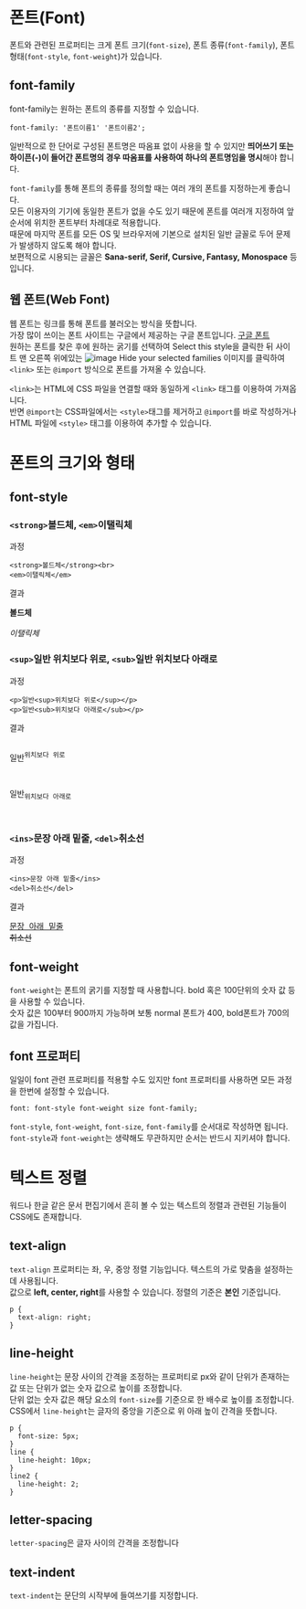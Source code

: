 # 폰트(Font)

폰트와 관련된 프로퍼티는 크게 폰트 크기(`font-size`), 폰트 종류(`font-family`), 폰트 형태(`font-style`, `font-weight`)가 있습니다.

## font-family

font-family는 원하는 폰트의 종류를 지정할 수 있습니다.

```
font-family: '폰트이름1' '폰트이름2';
```

일반적으로 한 단어로 구성된 폰트명은 따옴표 없이 사용을 할 수 있지만 **띄어쓰기 또는 하이픈(-)이 들어간 폰트명의 경우 따옴표를 사용하여 하나의 폰트명임을 명시**해야 합니다.

`font-family`를 통해 폰트의 종류를 정의할 때는 여러 개의 폰트를 지정하는게 좋습니다.<br>
모든 이용자의 기기에 동일한 폰트가 없을 수도 있기 때문에 폰트를 여러개 지정하여 앞 순서에 위치한 폰트부터 차례대로 적용합니다.<br>
때문에 마지막 폰트를 모든 OS 및 브라우저에 기본으로 설치된 일반 글꼴로 두어 문제가 발생하지 않도록 해야 합니다.<br>
보편적으로 시용되는 글꼴은 **Sana-serif, Serif, Cursive, Fantasy, Monospace** 등입니다.

## 웹 폰트(Web Font)

웹 폰트는 링크를 통해 폰트를 불러오는 방식을 뜻합니다.<br>
가장 많이 쓰이는 폰트 사이트는 구글에서 제공하는 구글 폰트입니다. [구글 폰트](https://fonts.google.com/)<br>
원하는 폰트를 찾은 후에 원하는 굵기를 선택하여 Select this style을 클릭한 뒤 사이트 맨 오른쪽 위에있는 ![image](https://user-images.githubusercontent.com/57892556/147409692-76e69541-25a9-4295-ad16-0acc80b5635f.png) Hide your selected families 이미지를 클릭하여 `<link>` 또는 `@import` 방식으로 폰트를 가져올 수 있습니다.

`<link>`는 HTML에 CSS 파일을 연결할 때와 동일하게 `<link>` 태그를 이용하여 가져옵니다.<br>
반면 `@import`는 CSS파일에서는 `<style>`태그를 제거하고 `@import`를 바로 작성하거나 HTML 파일에 `<style>` 태그를 이용하여 추가할 수 있습니다.

# 폰트의 크기와 형태

## font-style

### `<strong>`볼드체, `<em>`이탤릭체

과정
```
<strong>볼드체</strong><br>
<em>이탤릭체</em>
```

결과
<pre>
<strong>볼드체</strong><br>
<em>이탤릭체</em>
</pre>

### `<sup>`일반 위치보다 위로, `<sub>`일반 위치보다 아래로

과정
```
<p>일반<sup>위치보다 위로</sup></p>
<p>일반<sub>위치보다 아래로</sub></p>
```

결과
<pre>
<p>일반<sup>위치보다 위로</sup></p>
<p>일반<sub>위치보다 아래로</sub></p>
</pre>

### `<ins>`문장 아래 밑줄, `<del>`취소선

과정
```
<ins>문장 아래 밑줄</ins>
<del>취소선</del>
```

결과
<pre>
<ins>문장 아래 밑줄</ins>
<del>취소선</del>
</pre>

## font-weight

`font-weight`는 폰트의 굵기를 지정할 때 사용합니다. bold 혹은 100단위의 숫자 값 등을 사용할 수 있습니다.<br>
숫자 값은 100부터 900까지 가능하며 보통 normal 폰트가 400, bold폰트가 700의 값을 가집니다.

## font 프로퍼티

일일이 font 관련 프로퍼티를 적용할 수도 있지만 font 프로퍼티를 사용하면 모든 과정을 한번에 설정할 수 있습니다.

```
font: font-style font-weight size font-family;
```

`font-style`, `font-weight`, `font-size`, `font-family`를 순서대로 작성하면 됩니다.<br>
`font-style`과 `font-weight`는 생략해도 무관하지만 순서는 반드시 지키셔야 합니다.

# 텍스트 정렬

워드나 한글 같은 문서 편집기에서 흔히 볼 수 있는 텍스트의 정렬과 관련된 기능들이 CSS에도 존재합니다.

## text-align

`text-align` 프로퍼티는 좌, 우, 중앙 정렬 기능입니다. 텍스트의 가로 맞춤을 설정하는데 사용됩니다.<br>
값으로 **left, center, right**를 사용할 수 있습니다. 정렬의 기준은 **본인** 기준입니다.<br>

```
p {
  text-align: right;
}
```

## line-height

`line-height`는 문장 사이의 간격을 조정하는 프로퍼티로 px와 같이 단위가 존재하는 값 또는 단위가 없는 숫자 값으로 높이를 조정합니다.<br>
단위 없는 숫자 값은 해당 요소의 `font-size`를 기준으로 한 배수로 높이를 조정합니다.<br>
CSS에서 `line-height`는 글자의 중앙을 기준으로 위 아래 높이 간격을 뜻합니다.

```
p {
  font-size: 5px;
}
line {
  line-height: 10px;
}
line2 {
  line-height: 2;
}
```

## letter-spacing

`letter-spacing`은 글자 사이의 간격을 조정합니다<br>

## text-indent

`text-indent`는 문단의 시작부에 들여쓰기를 지정합니다.
